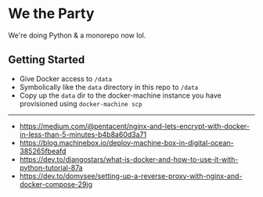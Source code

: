 # We the Party

We're doing Python & a monorepo now lol.

## Getting Started
+ Give Docker access to `/data`
+ Symbolically like the `data` directory in this repo to `/data`
+ Copy up the `data` dir to the docker-machine instance you have provisioned using `docker-machine scp`

---
* https://medium.com/@pentacent/nginx-and-lets-encrypt-with-docker-in-less-than-5-minutes-b4b8a60d3a71
* https://blog.machinebox.io/deploy-machine-box-in-digital-ocean-385265fbeafd
* https://dev.to/djangostars/what-is-docker-and-how-to-use-it-with-python-tutorial-87a
* https://dev.to/domysee/setting-up-a-reverse-proxy-with-nginx-and-docker-compose-29jg